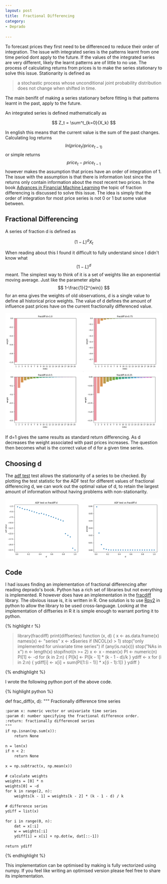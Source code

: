 ```yaml
---
layout: post
title:  Fractional Differencing
category:
- Deprado

---
```


To forecast prices they first need to be differenced to reduce their order of integration. The issue with integrated series
is the patterns learnt from one time period dont apply to the future.
If the values of the integrated series are very different, likely the learnt patterns are of little to no use.
The process of calculating returns from prices is to make the series stationary to solve this issue.
Stationarity is defined as

> a stochastic process whose unconditional joint probability distribution does not change when shifted in time.

The main benifit of making a series stationary before fitting is that patterns learnt in the past, apply to the future.

An integrated series is defined mathematically as

$$ Z_t = \sum^t_{k=0}{X_k} $$

In english this means that the current value is the sum of the past changes.
Calculating log returns $$ ln(price_t/price_{t-1)} $$ or simple returns $$ price_t - price_{t-1} $$ however makes the assumption that prices have an order of integration of 1.
The issue with the assumption is that there is information lost since the returns only contain information about the most recent two prices.
In the book [Advances in Financial Machine Learning][deprado] the topic of fraction differencing is discussed to solve this issue.
The idea is simply that the order of integration for most price series is not 0 or 1 but some value between.

## Fractional Differencing

A series of fraction d is defined as

$$ (1-L)^d X_t $$

When reading about this I found it difficult to fully understand since I didn't know what $$(1-L)^d$$ meant.
The simplest way to think of it is a set of weights like an exponential moving average.
Just like the parameter alpha $$ 1-\frac{1}{2^{win}} $$ for an ema gives the weights of old observations,
d is a single value to define all historical price weights.
The value of d defines the amount of influence past prices have on the current fractionally differenced value.

![fracediff-1](/assets/2021-01-01/fracdiff-1.png)
![fracediff-2](/assets/2021-01-01/fracdiff-2.png)

If d=1 gives the same results as standard return differencing.
As d decreases the weight associated with past prices increases.
The question then becomes what is the correct value of d for a given time series.

## Choosing d

The [adf test](https://en.wikipedia.org/wiki/Augmented_Dickey%E2%80%93Fuller_test) test allows the stationarity of a series to be checked.
By plotting the test statistic for the ADF test for different values of fractional differencing d,
we can work out the optimal value of d, to retain the largest amount of information without having problems with non-stationarity.

![adf](/assets/2021-01-01/adf.png)

## Code

I had issues finding an implementation of fractional differencing after reading deprado's book.
Python has a rich set of libraries but not everything is implemented.
R however does have an implementation in the [fracdiff](https://cran.r-project.org/web/packages/fracdiff/index.html) library.
The obvious issue is, it is written in R.
One solution is to use [Rpy2](https://pypi.org/project/rpy2/) in python to allow the library to be used cross-language.
Looking at the implementation of diffseries in R it is simple enough to warrant porting it to python.

{% highlight r %}
> library(fracdiff)
> print(diffseries)
function (x, d)
{
    x <- as.data.frame(x)
    names(x) <- "series"
    x <- x$series
    if (NCOL(x) > 1)
        stop("only implemented for univariate time series")
    if (any(is.na(x)))
        stop("NAs in x")
    n <- length(x)
    stopifnot(n >= 2)
    x <- x - mean(x)
    PI <- numeric(n)
    PI[1] <- -d
    for (k in 2:n) {
        PI[k] <- PI[k - 1] * (k - 1 - d)/k
    }
    ydiff <- x
    for (i in 2:n) {
        ydiff[i] <- x[i] + sum(PI[1:(i - 1)] * x[(i - 1):1])
    }
    ydiff
}

{% endhighlight %}

I wrote the following python port of the above code.

{% highlight python %}

def frac_diff(x, d):
    """
    Fractionally difference time series

    :param x: numeric vector or univariate time series
    :param d: number specifying the fractional difference order.
    :return: fractionally differenced series
    """
    if np.isnan(np.sum(x)):
        return None

    n = len(x)
    if n < 2:
        return None

    x = np.subtract(x, np.mean(x))

    # calculate weights
    weights = [0] * n
    weights[0] = -d
    for k in range(2, n):
        weights[k - 1] = weights[k - 2] * (k - 1 - d) / k

    # difference series
    ydiff = list(x)

    for i in range(0, n):
        dat = x[:i]
        w = weights[:i]
        ydiff[i] = x[i] + np.dot(w, dat[::-1])

    return ydiff

{% endhighlight %}

This implementation can be optimised by making is fully vectorized using numpy.
If you feel like writing an optimised version please feel free to share its implementation.


[deprado]: https://read.amazon.co.uk/kp/embed?asin=B079KLDW21&preview=newtab&linkCode=kpe&ref_=cm_sw_r_kb_dp_wLk0FbAJE9SSA
